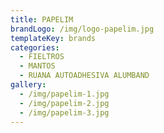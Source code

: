 ```yaml
---
title: PAPELIM
brandLogo: /img/logo-papelim.jpg
templateKey: brands
categories:
  - FIELTROS
  - MANTOS
  - RUANA AUTOADHESIVA ALUMBAND
gallery:
  - /img/papelim-1.jpg
  - /img/papelim-2.jpg
  - /img/papelim-3.jpg
---
```

